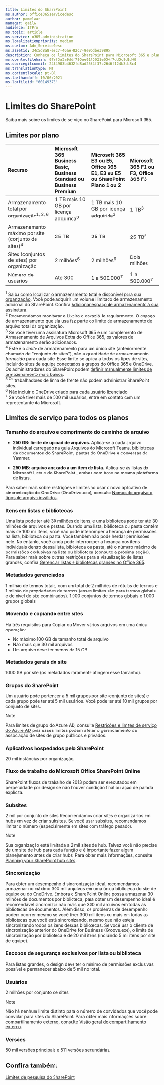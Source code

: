```yaml
---
title: Limites do SharePoint
ms.author: office365servicedesc
author: pamelaar
manager: gailw
audience: ITPro
ms.topic: article
ms.service: o365-administration
ms.localizationpriority: medium
ms.custom: Adm_ServiceDesc
ms.assetid: 34c5d8a8-eec7-46ae-82c7-9e9bdbe39895
description: Conheça os limites do SharePoint para Microsoft 365 e planos autônomos.
ms.openlocfilehash: 87ef3a5a9ddf795ae8143021e054f7dd5c9d1d48
ms.sourcegitcommit: 2464903b4632fd8ad2554f37c2646f124b3dd8c4
ms.translationtype: MT
ms.contentlocale: pt-BR
ms.lasthandoff: 10/06/2021
ms.locfileid: "60149373"
---
```

# <a name="sharepoint-limits"></a>Limites do SharePoint

Saiba mais sobre os limites de serviço no SharePoint para Microsoft 365.
  
## <a name="limits-by-plan"></a>Limites por plano 

| Recurso | Microsoft 365 Business Basic, Business Standard ou Business Premium | Microsoft 365 E3 ou E5, Office 365 E1, E3 ou E5 ou SharePoint Plano 1 ou 2 | Microsoft 365 F1 ou F3, Office 365 F3 |
|:-----|:-----|:-----|:-----|
|Armazenamento total por organização<sup>1, 2, 6</sup> <br/> |1 TB mais 10 GB por licença adquirida<sup>3</sup>  <br/> |1 TB mais 10 GB por licença adquirida<sup>3</sup> <br/> |1 TB<sup>3</sup> <br/> |
|Armazenamento máximo por site (conjunto de sites)<sup>4</sup><br/> |25 TB <br/> |25 TB <br/> |25 TB<sup>5</sup> <br/> |
|Sites (conjuntos de sites) por organização  <br/> |2 milhões<sup>6</sup> <br/> |2 milhões<sup>6</sup> <br/> |Dois milhões<br/> |
|Número de usuários  <br/> |Até 300  <br/> |1 a 500.000<sup>7</sup> <br/> |1 a 500.000<sup>7</sup> <br/> |
   
<sup>1</sup> [Saiba como localizar o armazenamento total e disponível para sua organização](/sharepoint/manage-site-collection-storage-limits). Você pode adquirir um volume ilimitado de armazenamento adicional do SharePoint. Confira [Adicionar espaço de armazenamento à sua assinatura](/office365/admin/subscriptions-and-billing/add-storage-space). 
<br/><sup>2</sup> Recomendamos monitorar a Lixeira e esvaziá-la regularmente. O espaço de armazenamento que ela usa faz parte do limite de armazenamento de arquivo total da organização. 
<br/> <sup>3</sup> Se você tiver uma assinatura Microsoft 365 e um complemento de Armazenamento de Arquivos Extra do Office 365, os valores de armazenamento serão adicionados. 
<br/> <sup>4</sup> Este é o *limite* de armazenamento para um único site (anteriormente chamado de "conjunto de sites"), não a quantidade de armazenamento *fornecida* para cada site. Esse limite se aplica a todos os tipos de sites, incluindo sites de equipe conectados a grupos do Office 365 e OneDrive. Os administradores do SharePoint podem [definir manualmente limites de armazenamento mais baixos](/sharepoint/manage-site-collection-storage-limits#manage-individual-site-storage-limits). 
<br/> <sup>5 Os</sup> trabalhadores de linha de frente não podem administrar SharePoint sites. 
<br/> <sup>6</sup> Não incluir o OneDrive criado para cada usuário licenciado. 
<br/> <sup>7</sup> Se você tiver mais de 500 mil usuários, entre em contato com um representante da Microsoft. 
  
## <a name="service-limits-for-all-plans"></a>Limites de serviço para todos os planos

### <a name="file-size-and-file-path-length"></a>Tamanho do arquivo e comprimento do caminho do arquivo

- **250 GB: limite de upload de arquivos.** Aplica-se a cada arquivo individual carregado na guia Arquivos do Microsoft Teams, bibliotecas de documentos do SharePoint, pastas do OneDrive e conversas do Yammer.

- **250 MB: arquivo anexado a um item de lista.** Aplica-se às listas do Microsoft Lists e do SharePoint , ambas com base na mesma plataforma de listas.

Para saber mais sobre restrições e limites ao usar o novo aplicativo de sincronização do OneDrive (OneDrive.exe), consulte [Nomes de arquivo e tipos de arquivo inválidos](https://support.office.com/article/64883a5d-228e-48f5-b3d2-eb39e07630fa).

### <a name="items-in-lists-and-libraries"></a>Itens em listas e bibliotecas

Uma lista pode ter até 30 milhões de itens, e uma biblioteca pode ter até 30 milhões de arquivos e pastas. Quando uma lista, biblioteca ou pasta contém mais de 100 mil itens, você não pode interromper a herança de permissões na lista, biblioteca ou pasta. Você também não pode herdar permissões nele. No entanto, você ainda pode interromper a herança nos itens individuais dentro dessa lista, biblioteca ou pasta, até o número máximo de permissões exclusivas na lista ou biblioteca (consulte a próxima seção). Para saber mais sobre outras restrições para a visualização de listas grandes, confira [Gerenciar listas e bibliotecas grandes no Office 365](https://support.office.com/article/b4038448-ec0e-49b7-b853-679d3d8fb784).

### <a name="managed-metadata"></a>Metadados gerenciados

1 milhão de termos totais, com um total de 2 milhões de rótulos de termos e 1 milhão de propriedades de termos (esses limites são para termos globais e de nível de site combinados). 1.000 conjuntos de termos globais e 1.000 grupos globais.

### <a name="moving-and-copying-across-sites"></a>Movendo e copiando entre sites

Há três requisitos para Copiar ou Mover vários arquivos em uma única operação:

- No máximo 100 GB de tamanho total de arquivo
- Não mais que 30 mil arquivos
- Um arquivo deve ter menos de 15 GB.

### <a name="overall-site-metadata"></a>Metadados gerais do site

1000 GB por site (os metadados raramente atingem esse tamanho).

### <a name="sharepoint-groups"></a>Grupos do SharePoint

Um usuário pode pertencer a 5 mil grupos por site (conjunto de sites) e cada grupo pode ter até 5 mil usuários. Você pode ter até 10 mil grupos por conjunto de sites.

> [!NOTE]
> Para limites de grupo do Azure AD, consulte [Restrições e limites de serviço do Azure AD](/azure/active-directory/users-groups-roles/directory-service-limits-restrictions) pois esses limites podem afetar o gerenciamento de associação de sites de grupo públicos e privados.

### <a name="sharepoint-hosted-applications"></a>Aplicativos hospedados pelo SharePoint

20 mil instâncias por organização.

### <a name="sharepoint-workflow"></a>Fluxo de trabalho do Microsoft Office SharePoint Online

SharePoint fluxos de trabalho de 2013 podem ser executados em perpetuidade por design se não houver condição final ou ação de parada explícita.

### <a name="subsites"></a>Subsites

2 mil por conjunto de sites Recomendamos criar sites e organizá-los em hubs em vez de criar subsites. Se você usar subsites, recomendamos limitar o número (especialmente em sites com tráfego pesado).

> [!NOTE]
> Sua organização está limitada a 2 mil sites de hub. Talvez você não precise de um site de hub para cada função e é importante fazer algum planejamento antes de criar hubs. Para obter mais informações, consulte [Planning your SharePoint hub sites](/sharepoint/planning-hub-sites).

### <a name="sync"></a>Sincronização

Para obter um desempenho d sincronização ideal, recomendamos armazenar no máximo 300 mil arquivos em uma única biblioteca do site de equipe ou do OneDrive. Embora o SharePoint Online possa armazenar 30 milhões de documentos por biblioteca, para obter um desempenho ideal é recomendável sincronizar não mais que 300 mil arquivos em todas as bibliotecas de documentos. Além disso, os problemas de desempenho podem ocorrer mesmo se você tiver 300 mil itens ou mais em todas as bibliotecas que você está sincronizando, mesmo que não esteja sincronizando todos os itens dessas bibliotecas. Se você usa o cliente de sincronização anterior do OneDrive for Business (Groove.exe), o limite de sincronização por biblioteca é de 20 mil itens (incluindo 5 mil itens por site de equipe).

### <a name="unique-security-scopes-per-list-or-library"></a>Escopos de segurança exclusivos por lista ou biblioteca

Para listas grandes, o design deve ter o mínimo de permissões exclusivas possível e permanecer abaixo de 5 mil no total.

### <a name="users"></a>Usuários

2 milhões por conjunto de sites

> [!NOTE]
> Não há nenhum limite distinto para o número de convidados que você pode convidar para sites do SharePoint. Para obter mais informações sobre compartilhamento externo, consulte [Visão geral do compartilhamento externo](/sharepoint/external-sharing-overview).

### <a name="versions"></a>Versões

50 mil versões principais e 511 versões secundárias.

## <a name="see-also"></a>Confira também:

[Limites de pesquisa do SharePoint](/sharepoint/search-limits)
